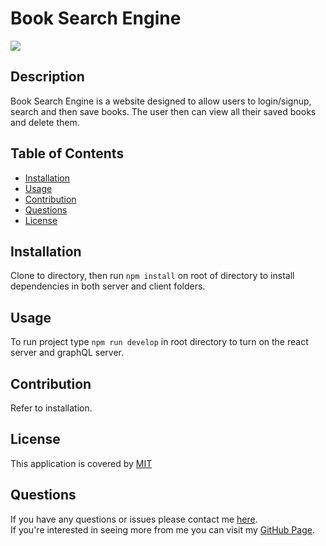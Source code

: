   # Book Search Engine
  ![](https://img.shields.io/badge/License-MIT-blue)

  ## Description
  Book Search Engine is a website designed to allow users to login/signup, search and then save books. The user then can view all their saved books and delete them.

  ## Table of Contents
  * [Installation](#installation)
  * [Usage](#usage)
  * [Contribution](#contribution)
  * [Questions](#questions)
  * [License](#license)
  
  ## Installation
  Clone to directory, then run `npm install` on root of directory to install dependencies in both server and client folders.
  
  ## Usage
  To run project type `npm run develop` in root directory to turn on the react server and graphQL server.

  ## Contribution
  Refer to installation.
  
  ## License 
  This application is covered by [MIT](https://choosealicense.com/licenses/mit/)
  

  ## Questions
  If you have any questions or issues please contact me [here](mailto:andrewfaugno825@gmail.com). </br>
  If you're interested in seeing more from me you can visit my [GitHub Page](http://github.com/AndrewFaugno).
